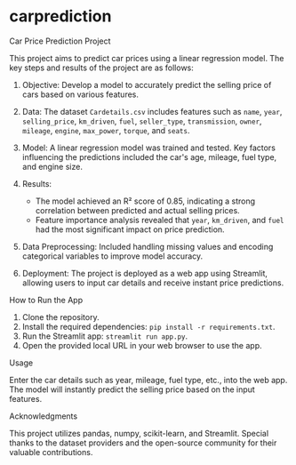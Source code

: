 # carprediction


Car Price Prediction Project

This project aims to predict car prices using a linear regression model. The key steps and results of the project are as follows:

1. Objective: Develop a model to accurately predict the selling price of cars based on various features.
   
2. Data: The dataset `Cardetails.csv` includes features such as `name`, `year`, `selling_price`, `km_driven`, `fuel`, `seller_type`, `transmission`, `owner`, `mileage`, `engine`, `max_power`, `torque`, and `seats`.

3. Model: A linear regression model was trained and tested. Key factors influencing the predictions included the car's age, mileage, fuel type, and engine size.

4. Results: 
   - The model achieved an R² score of 0.85, indicating a strong correlation between predicted and actual selling prices.
   - Feature importance analysis revealed that `year`, `km_driven`, and `fuel` had the most significant impact on price prediction.

5. Data Preprocessing: Included handling missing values and encoding categorical variables to improve model accuracy.

6. Deployment: The project is deployed as a web app using Streamlit, allowing users to input car details and receive instant price predictions.

How to Run the App

1. Clone the repository.
2. Install the required dependencies: `pip install -r requirements.txt`.
3. Run the Streamlit app: `streamlit run app.py`.
4. Open the provided local URL in your web browser to use the app.

Usage

Enter the car details such as year, mileage, fuel type, etc., into the web app. The model will instantly predict the selling price based on the input features.

Acknowledgments

This project utilizes pandas, numpy, scikit-learn, and Streamlit. Special thanks to the dataset providers and the open-source community for their valuable contributions.


